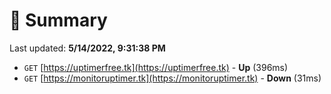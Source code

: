 # 📖 Summary
Last updated: **5/14/2022, 9:31:38 PM**

- `GET` [https://uptimerfree.tk](https://uptimerfree.tk) - **Up** (396ms)
- `GET` [https://monitoruptimer.tk](https://monitoruptimer.tk) - **Down** (31ms)
